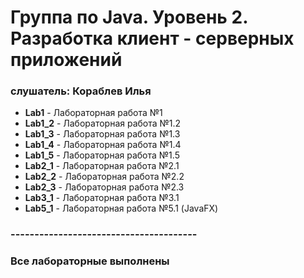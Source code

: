 # Группа по Java. Уровень 2. Разработка клиент - серверных приложений

### слушатель: Кораблев Илья


* __Lab1__ - Лабораторная работа №1
* __Lab1_2__ - Лабораторная работа №1.2 
* __Lab1_3__ - Лабораторная работа №1.3
* __Lab1_4__ - Лабораторная работа №1.4
* __Lab1_5__ - Лабораторная работа №1.5
* __Lab2_1__ - Лабораторная работа №2.1
* __Lab2_2__ - Лабораторная работа №2.2
* __Lab2_3__ - Лабораторная работа №2.3
* __Lab3_1__ - Лабораторная работа №3.1
* __Lab5_1__ - Лабораторная работа №5.1 (JavaFX)
### ---------------------------------------
### Все лабораторные выполнены

